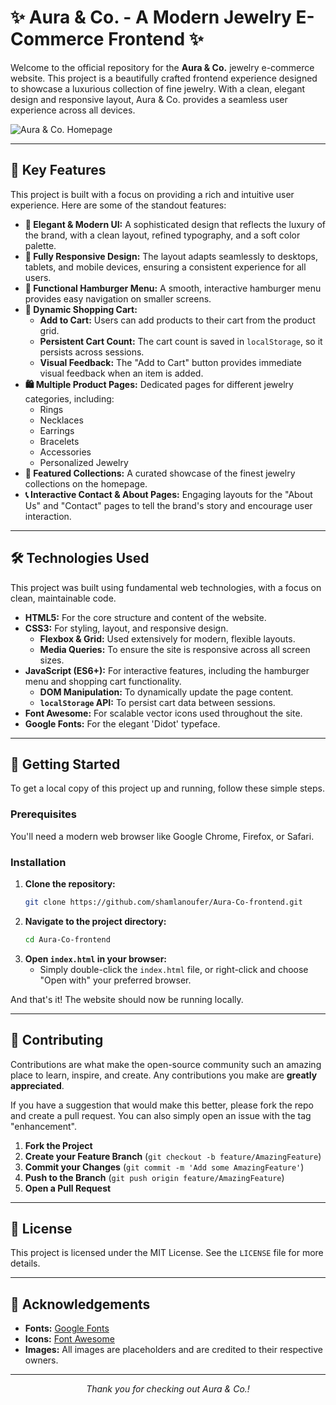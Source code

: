 # ✨ Aura & Co. - A Modern Jewelry E-Commerce Frontend ✨

Welcome to the official repository for the **Aura & Co.** jewelry e-commerce website. This project is a beautifully crafted frontend experience designed to showcase a luxurious collection of fine jewelry. With a clean, elegant design and responsive layout, Aura & Co. provides a seamless user experience across all devices.

![Aura & Co. Homepage](https://github.com/user-attachments/assets/d30568f3-02d8-4f77-acfb-63d73026b9c5)

---

## 🌟 Key Features

This project is built with a focus on providing a rich and intuitive user experience. Here are some of the standout features:

- **🎨 Elegant & Modern UI:** A sophisticated design that reflects the luxury of the brand, with a clean layout, refined typography, and a soft color palette.
- **📱 Fully Responsive Design:** The layout adapts seamlessly to desktops, tablets, and mobile devices, ensuring a consistent experience for all users.
- **🍔 Functional Hamburger Menu:** A smooth, interactive hamburger menu provides easy navigation on smaller screens.
- **🛒 Dynamic Shopping Cart:**
  - **Add to Cart:** Users can add products to their cart from the product grid.
  - **Persistent Cart Count:** The cart count is saved in `localStorage`, so it persists across sessions.
  - **Visual Feedback:** The "Add to Cart" button provides immediate visual feedback when an item is added.
- **🛍️ Multiple Product Pages:** Dedicated pages for different jewelry categories, including:
  - Rings
  - Necklaces
  - Earrings
  - Bracelets
  - Accessories
  - Personalized Jewelry
- **💎 Featured Collections:** A curated showcase of the finest jewelry collections on the homepage.
- **📞 Interactive Contact & About Pages:** Engaging layouts for the "About Us" and "Contact" pages to tell the brand's story and encourage user interaction.

---

## 🛠️ Technologies Used

This project was built using fundamental web technologies, with a focus on clean, maintainable code.

- **HTML5:** For the core structure and content of the website.
- **CSS3:** For styling, layout, and responsive design.
  - **Flexbox & Grid:** Used extensively for modern, flexible layouts.
  - **Media Queries:** To ensure the site is responsive across all screen sizes.
- **JavaScript (ES6+):** For interactive features, including the hamburger menu and shopping cart functionality.
  - **DOM Manipulation:** To dynamically update the page content.
  - **`localStorage` API:** To persist cart data between sessions.
- **Font Awesome:** For scalable vector icons used throughout the site.
- **Google Fonts:** For the elegant 'Didot' typeface.

---

## 🚀 Getting Started

To get a local copy of this project up and running, follow these simple steps.

### Prerequisites

You'll need a modern web browser like Google Chrome, Firefox, or Safari.

### Installation

1. **Clone the repository:**
   ```sh
   git clone https://github.com/shamlanoufer/Aura-Co-frontend.git
   ```
2. **Navigate to the project directory:**
   ```sh
   cd Aura-Co-frontend
   ```
3. **Open `index.html` in your browser:**
   - Simply double-click the `index.html` file, or right-click and choose "Open with" your preferred browser.

And that's it! The website should now be running locally.

---

## 🤝 Contributing

Contributions are what make the open-source community such an amazing place to learn, inspire, and create. Any contributions you make are **greatly appreciated**.

If you have a suggestion that would make this better, please fork the repo and create a pull request. You can also simply open an issue with the tag "enhancement".

1. **Fork the Project**
2. **Create your Feature Branch** (`git checkout -b feature/AmazingFeature`)
3. **Commit your Changes** (`git commit -m 'Add some AmazingFeature'`)
4. **Push to the Branch** (`git push origin feature/AmazingFeature`)
5. **Open a Pull Request**

---

## 📄 License

This project is licensed under the MIT License. See the `LICENSE` file for more details.

---

## 🙏 Acknowledgements

- **Fonts:** [Google Fonts](https://fonts.google.com/)
- **Icons:** [Font Awesome](https://fontawesome.com/)
- **Images:** All images are placeholders and are credited to their respective owners.

---

<p align="center">
  <em>Thank you for checking out Aura & Co.!</em>
</p>